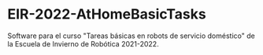 # EIR-2022-AtHomeBasicTasks
Software para el curso "Tareas básicas en robots de servicio doméstico" de la Escuela de Invierno de Robótica 2021-2022.
